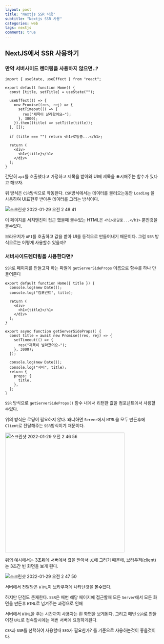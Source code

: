 ```yaml
---
layout: post
title: "Nextjs SSR 사용"
subtitle: "Nextjs SSR 사용"
categories: web
tags: nextjs
comments: true
---
```


## NextJS에서 SSR 사용하기

### 만약 서버사이드 렌더링을 사용하지 않으면..?

```
import { useState, useEffect } from "react";

export default function Home() {
  const [title, setTitle] = useState("");

  useEffect(() => {
    new Promise((res, rej) => {
      setTimeout(() => {
        res("제목이 날라왔어요~");
      }, 3000);
    }).then((title) => setTitle(title));
  }, []);

  if (title === "") return <h1>로딩중...</h1>;

  return (
    <div>
      <h1>{title}</h1>
    </div>
  );
}
```

간단히 `api`를 호출했다고 가정하고 제목을 받아와 UI에 제목을 표시해주는 함수가 있다고 해보자.

위 방식은 `CSR`방식으로 작동한다. `CSR`방식에서는 데이터를 불러오는동안 `Loading` 을 사용하여 UI표현후 받아온 데이터를 그리는 방식이다.

![스크린샷 2022-01-29 오전 2 48 41](https://user-images.githubusercontent.com/56789064/151596566-4bd53428-a19c-4c18-9f7b-c61e723f9e11.png)

이 페이지를 서치엔진이 접근 했을때 볼수있는 HTML은 `<h1>로딩중...</h1>` 뿐인것을 볼수있다.

브라우저가 `API`를 호출하고 값을 받아 UI를 동적으로 만들어내기 때문이다. 그럼 `SSR` 방식으로는 어떻게 사용할수 있을까?

### 서버사이드렌더링을 사용한다면?

`SSR`로 페이지를 만들고자 하는 파일에 `getServerSideProps` 이름으로 함수를 하나 만들어준다

```
export default function Home({ title }) {
  console.log(new Date());
  console.log("컴포넌트", title);

  return (
    <div>
      <h1>{title}</h1>
    </div>
  );
}

export async function getServerSideProps() {
  const title = await new Promise((res, rej) => {
    setTimeout(() => {
      res("제목이 날라왔어요~");
    }, 3000);
  });

  console.log(new Date());
  console.log("서버", title);
  return {
    props: {
      title,
    },
  };
}
```

`SSR` 방식으로 `getServerSideProps()` 함수 내에서 리턴한 값을 컴포넌트에서 사용할수있다.

위의 방식은 로딩이 필요하지 않다. 왜냐하면 `Server`에서 `HTML`을 모두 만든후에 `Client`로 전달해주는 `SSR`방식이기 때문이다.

<img width="391" alt="스크린샷 2022-01-29 오전 2 46 56" src="https://user-images.githubusercontent.com/56789064/151596316-32a215d9-e844-4acb-8fae-92c87b2dec4b.png">

위의 예시에서는 3초뒤에 서버에서 값을 받아서 `UI`에 그리기 때문에, 브라우저(client)는 3초간 빈 화면을 보게 된다.

![스크린샷 2022-01-29 오전 2 47 50](https://user-images.githubusercontent.com/56789064/151596448-323c5e5c-0b5d-44e6-9063-0705b6d48223.png)

서버에서 전달받은 `HTML`이 브라우저에 나타난것을 볼수있다.

하지만 단점도 존재한다. `SSR`은 매번 해당 페이지에 접근할때 모든 `Server`에서 모든 화면을 만든후 `HTML`로 넘겨주는 과정으로 인해

서버에서 `HTML`을 주는 시간까지 사용자는 흰 화면을 보게된다. 그리고 매번 `SSR`로 만들어진 `URL`로 접속할시에는 매번 서버에 요청하게된다.

`CSR`과 `SSR`를 선택하여 사용할때 `SEO`가 필요한가? 를 기준으로 사용하는것이 좋을것이다.
